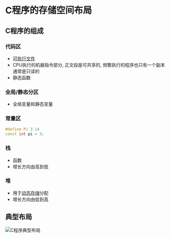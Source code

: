 # C程序的存储空间布局

## C程序的组成

### 代码区

-  [可执行文件](可执行文件(executablefile).md)
- CPU执行的机器指令部分, 正文段是可共享的, 频繁执行的程序也只有一个副本 通常是只读的
- 静态函数

### 全局/静态分区

- 全局变量和静态变量

### 常量区

```c++
#define Pi 3.14
const int pi = 3;
```

### 栈

- 函数
- 增长方向由高到低

### 堆

- 用于[动态存储](Linux_process_memory_API.md)分配
- 增长方向由低到高

## 典型布局

![C程序典型布局](C程序典型布局.excalidraw)
